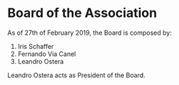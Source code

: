 # Board of the Association

As of 27th of February 2019, the Board is composed by:

1. Iris Schaffer
2. Fernando Via Canel
3. Leandro Ostera

Leandro Ostera acts as President of the Board.
